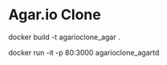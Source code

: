 Agar.io Clone
=============

docker build -t agarioclone_agar .

docker run -it -p 80:3000 agarioclone_agartd
